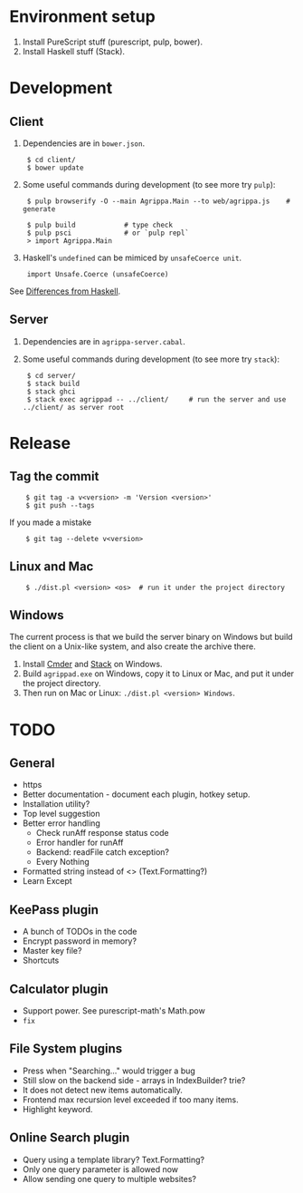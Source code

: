 # Environment setup

1. Install PureScript stuff (purescript, pulp, bower).
2. Install Haskell stuff (Stack).

# Development

## Client

1. Dependencies are in `bower.json`.

        $ cd client/
        $ bower update

2. Some useful commands during development (to see more try `pulp`):

        $ pulp browserify -O --main Agrippa.Main --to web/agrippa.js    # generate

        $ pulp build            # type check
        $ pulp psci             # or `pulp repl`
        > import Agrippa.Main

3. Haskell's `undefined` can be mimiced by `unsafeCoerce unit`.

        import Unsafe.Coerce (unsafeCoerce)

See [Differences from Haskell](https://github.com/purescript/documentation/blob/master/language/Differences-from-Haskell.md).

## Server

1. Dependencies are in `agrippa-server.cabal`.

2. Some useful commands during development (to see more try `stack`):

        $ cd server/
        $ stack build
        $ stack ghci
        $ stack exec agrippad -- ../client/     # run the server and use ../client/ as server root

# Release

## Tag the commit

        $ git tag -a v<version> -m 'Version <version>'
        $ git push --tags

If you made a mistake

        $ git tag --delete v<version>

## Linux and Mac

        $ ./dist.pl <version> <os>  # run it under the project directory

## Windows

The current process is that we build the server binary on Windows but build the
client on a Unix-like system, and also create the archive there.

1. Install [Cmder](http://cmder.net/) and
   [Stack](https://www.haskellstack.org/) on Windows.
2. Build `agrippad.exe` on Windows, copy it to Linux or Mac, and put it under
   the project directory.
3. Then run on Mac or Linux: `./dist.pl <version> Windows`.

# TODO

## General

- https
- Better documentation - document each plugin, hotkey setup.
- Installation utility?
- Top level suggestion
- Better error handling
    - Check runAff response status code
    - Error handler for runAff
    - Backend: readFile catch exception?
    - Every Nothing
- Formatted string instead of <> (Text.Formatting?)
- Learn Except

## KeePass plugin
- A bunch of TODOs in the code
- Encrypt password in memory?
- Master key file?
- Shortcuts

## Calculator plugin

- Support power.  See purescript-math's Math.pow
- `fix`

## File System plugins

- Press <Enter> when "Searching..." would trigger a bug
- Still slow on the backend side - arrays in IndexBuilder?  trie?
- It does not detect new items automatically.
- Frontend max recursion level exceeded if too many items.
- Highlight keyword.

## Online Search plugin

- Query using a template library?  Text.Formatting?
- Only one query parameter is allowed now
- Allow sending one query to multiple websites?

